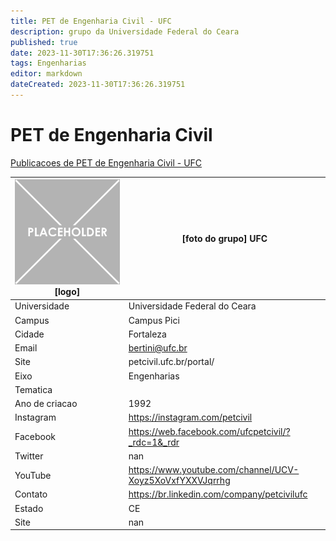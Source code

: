 ```yaml
---
title: PET de Engenharia Civil - UFC
description: grupo da Universidade Federal do Ceara
published: true
date: 2023-11-30T17:36:26.319751
tags: Engenharias
editor: markdown
dateCreated: 2023-11-30T17:36:26.319751
---
```


# PET de Engenharia Civil

[Publicacoes de PET de Engenharia Civil - UFC](/atividade/38PETdeEngenhariaCivilUFC/feed.md)

| ![placeholder.png](/placeholder.png) [logo] | [foto do grupo] UFC         |
| ------------------------------------------- | ------------------------------------------------- |
| Universidade                                | Universidade Federal do Ceara      |
| Campus                                      | Campus Pici            |
| Cidade                                      | Fortaleza             |
| Email                                       | bertini@ufc.br             |
| Site                                        | petcivil.ufc.br/portal/              |
| Eixo                                        | Engenharias              |
| Tematica                                    |           |
| Ano de criacao                              | 1992        |
| Instagram                                   | https://instagram.com/petcivil         |
| Facebook                                    | https://web.facebook.com/ufcpetcivil/?_rdc=1&_rdr          |
| Twitter                                     | nan           |
| YouTube                                     | https://www.youtube.com/channel/UCV-Xoyz5XoVxfYXXVJqrrhg           |
| Contato                                     | https://br.linkedin.com/company/petcivilufc         |
| Estado                                      |  CE            |
| Site                                        | nan |
